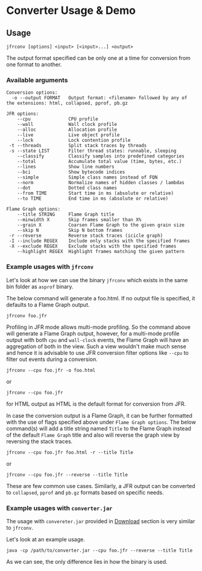 # Converter Usage & Demo

## Usage

`jfrconv [options] <input> [<input>...] <output>`

The output format specified can be only one at a time for conversion from one format to another.

### Available arguments

```
Conversion options: 
  -o --output FORMAT   Output format: <filename> followed by any of the extensions: html, collapsed, pprof, pb.gz
  
JFR options:
    --cpu              CPU profile
    --wall             Wall clock profile
    --alloc            Allocation profile
    --live             Live object profile
    --lock             Lock contention profile
 -t --threads          Split stack traces by threads
 -s --state LIST       Filter thread states: runnable, sleeping
    --classify         Classify samples into predefined categories
    --total            Accumulate total value (time, bytes, etc.)
    --lines            Show line numbers
    --bci              Show bytecode indices
    --simple           Simple class names instead of FQN
    --norm             Normalize names of hidden classes / lambdas
    --dot              Dotted class names
    --from TIME        Start time in ms (absolute or relative)
    --to TIME          End time in ms (absolute or relative)
    
Flame Graph options:
    --title STRING     Flame Graph title
    --minwidth X       Skip frames smaller than X%
    --grain X          Coarsen Flame Graph to the given grain size
    --skip N           Skip N bottom frames
 -r --reverse          Reverse stack traces (icicle graph)
 -I --include REGEX    Include only stacks with the specified frames
 -X --exclude REGEX    Exclude stacks with the specified frames
    --highlight REGEX  Highlight frames matching the given pattern
```

### Example usages with `jfrconv`

Let's look at how we can use the binary `jfrconv` which exists in the same bin folder as `asprof` 
binary.



The below command will generate a foo.html. If no output file is specified, it defaults to a 
Flame Graph output. 

```
jfrconv foo.jfr
```

Profiling in JFR mode allows multi-mode profiling. So the command above will generate a Flame Graph 
output, however, for a multi-mode profile output with both `cpu` and `wall-clock` events, the 
Flame Graph will have an aggregation of both in the view. Such a view wouldn't make much sense and 
hence it is advisable to use JFR conversion filter options like `--cpu` to filter out events 
during a conversion.

```
jfrconv --cpu foo.jfr -o foo.html
```
or
```
jfrconv --cpu foo.jfr
```
for HTML output as HTML is the default format for conversion from JFR.

In case the conversion output is a Flame Graph, it can be further formatted with the use of flags 
specified above under `Flame Graph options`. The below command(s) will add a title string named `Title` 
to the Flame Graph instead of the default `Flame Graph` title and also will reverse the graph view 
by reversing the stack traces.
```
jfrconv --cpu foo.jfr foo.html -r --title Title
```
or
```
jfrconv --cpu foo.jfr --reverse --title Title
```

These are few common use cases. Similarly, a JFR output can be converted to `collapsed`, `pprof` and
`pb.gz` formats based on specific needs.

### Example usages with `converter.jar`

The usage with `convereter.jar` provided in
[Download](https://github.com/async-profiler/async-profiler/?tab=readme-ov-file#Download)
section is very similar to `jfrconv`.

Let's look at an example usage.

`java -cp /path/to/converter.jar --cpu foo.jfr --reverse --title Title`

As we can see, the only difference lies in how the binary is used.